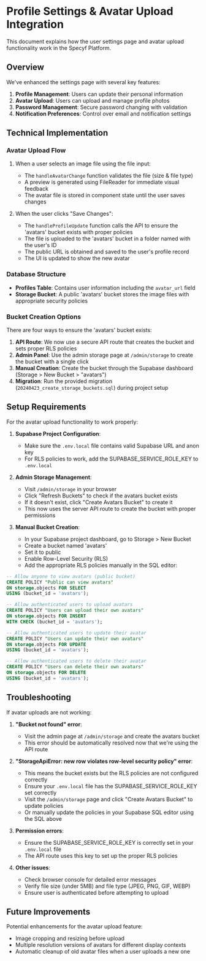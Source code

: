 # Profile Settings & Avatar Upload Integration

This document explains how the user settings page and avatar upload functionality work in the Specyf Platform.

## Overview

We've enhanced the settings page with several key features:

1. **Profile Management**: Users can update their personal information
2. **Avatar Upload**: Users can upload and manage profile photos
3. **Password Management**: Secure password changing with validation
4. **Notification Preferences**: Control over email and notification settings

## Technical Implementation

### Avatar Upload Flow

1. When a user selects an image file using the file input:
   - The `handleAvatarChange` function validates the file (size & file type)
   - A preview is generated using FileReader for immediate visual feedback
   - The avatar file is stored in component state until the user saves changes

2. When the user clicks "Save Changes":
   - The `handleProfileUpdate` function calls the API to ensure the 'avatars' bucket exists with proper policies
   - The file is uploaded to the 'avatars' bucket in a folder named with the user's ID
   - The public URL is obtained and saved to the user's profile record
   - The UI is updated to show the new avatar

### Database Structure

- **Profiles Table**: Contains user information including the `avatar_url` field
- **Storage Bucket**: A public 'avatars' bucket stores the image files with appropriate security policies

### Bucket Creation Options

There are four ways to ensure the 'avatars' bucket exists:

1. **API Route**: We now use a secure API route that creates the bucket and sets proper RLS policies
2. **Admin Panel**: Use the admin storage page at `/admin/storage` to create the bucket with a single click
3. **Manual Creation**: Create the bucket through the Supabase dashboard (Storage > New Bucket > "avatars")
4. **Migration**: Run the provided migration (`20240423_create_storage_buckets.sql`) during project setup

## Setup Requirements

For the avatar upload functionality to work properly:

1. **Supabase Project Configuration**:
   - Make sure the `.env.local` file contains valid Supabase URL and anon key
   - For RLS policies to work, add the SUPABASE_SERVICE_ROLE_KEY to `.env.local`

2. **Admin Storage Management**:
   - Visit `/admin/storage` in your browser
   - Click "Refresh Buckets" to check if the avatars bucket exists
   - If it doesn't exist, click "Create Avatars Bucket" to create it
   - This now uses the server API route to create the bucket with proper permissions

3. **Manual Bucket Creation**:
   - In your Supabase project dashboard, go to Storage > New Bucket
   - Create a bucket named 'avatars'
   - Set it to public
   - Enable Row-Level Security (RLS)
   - Add the appropriate RLS policies manually in the SQL editor:

```sql
-- Allow anyone to view avatars (public bucket)
CREATE POLICY "Public can view avatars" 
ON storage.objects FOR SELECT 
USING (bucket_id = 'avatars');

-- Allow authenticated users to upload avatars
CREATE POLICY "Users can upload their own avatars" 
ON storage.objects FOR INSERT 
WITH CHECK (bucket_id = 'avatars');

-- Allow authenticated users to update their avatar
CREATE POLICY "Users can update their own avatars" 
ON storage.objects FOR UPDATE 
USING (bucket_id = 'avatars');

-- Allow authenticated users to delete their avatar
CREATE POLICY "Users can delete their own avatars" 
ON storage.objects FOR DELETE 
USING (bucket_id = 'avatars');
```

## Troubleshooting

If avatar uploads are not working:

1. **"Bucket not found" error**:
   - Visit the admin page at `/admin/storage` and create the avatars bucket
   - This error should be automatically resolved now that we're using the API route

2. **"StorageApiError: new row violates row-level security policy" error**:
   - This means the bucket exists but the RLS policies are not configured correctly
   - Ensure your `.env.local` file has the SUPABASE_SERVICE_ROLE_KEY set correctly
   - Visit the `/admin/storage` page and click "Create Avatars Bucket" to update policies
   - Or manually update the policies in your Supabase SQL editor using the SQL above

3. **Permission errors**:
   - Ensure the SUPABASE_SERVICE_ROLE_KEY is correctly set in your `.env.local` file
   - The API route uses this key to set up the proper RLS policies

4. **Other issues**:
   - Check browser console for detailed error messages
   - Verify file size (under 5MB) and file type (JPEG, PNG, GIF, WEBP)
   - Ensure user is authenticated before attempting to upload

## Future Improvements

Potential enhancements for the avatar upload feature:

- Image cropping and resizing before upload
- Multiple resolution versions of avatars for different display contexts
- Automatic cleanup of old avatar files when a user uploads a new one 
